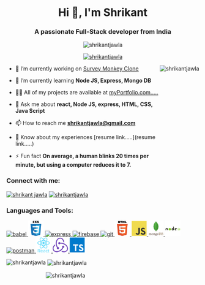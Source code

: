 <h1 align="center">Hi 👋, I'm Shrikant</h1>
<h3 align="center">A passionate Full-Stack developer from India</h3>

<p align="center"> <img height='20px' src="https://komarev.com/ghpvc/?username=shrikantjawla&label=Profile%20views&color=f09138&style=flat-square" alt="shrikantjawla" /> </p>

<p align="center" > <a href="https://github.com/ryo-ma/github-profile-trophy"><img height='160px' src="https://github-profile-trophy.vercel.app/?username=shrikantjawla" alt="shrikantjawla" /></a> </p>

<p><img align="right" height='370px' src="https://coinpresso.io/wp-content/uploads/2021/09/web-dev-coinpresso.webp" alt="shrikantjawla" /></p>


- 🔭 I’m currently working on [Survey Monkey Clone](https://slow-argument-2201.netlify.app/)

- 🌱 I’m currently learning **Node JS, Express, Mongo DB**

- 👨‍💻 All of my projects are available at [myPortfolio.com.....](myPortfolio.com.....)

- 💬 Ask me about **react, Node JS, express, HTML, CSS, Java Script**

- 📫 How to reach me **shrikantjawla@gmail.com**

- 📄 Know about my experiences [resume link.....](resume link.....)

- ⚡ Fun fact **On average, a human blinks 20 times per minute, but using a computer reduces it to 7.**

<h3 align="left">Connect with me:</h3>
<p align="left">
<a href="https://linkedin.com/in/shrikant jawla" target="blank"><img align="center" src="https://raw.githubusercontent.com/rahuldkjain/github-profile-readme-generator/master/src/images/icons/Social/linked-in-alt.svg" alt="shrikant jawla" height="30" width="40" /></a>
<a href="https://www.leetcode.com/shrikantjawla" target="blank"><img align="center" src="https://raw.githubusercontent.com/rahuldkjain/github-profile-readme-generator/master/src/images/icons/Social/leet-code.svg" alt="shrikantjawla" height="30" width="40" /></a>
</p>

<h3 align="left">Languages and Tools:</h3>
<p align="left"> <a href="https://babeljs.io/" target="_blank" rel="noreferrer"> <img src="https://user-images.githubusercontent.com/3025322/87547253-bf050400-c6a2-11ea-950a-280311bc6cc8.png" alt="babel" width="40" height="40"/> </a> <a href="https://www.w3schools.com/css/" target="_blank" rel="noreferrer"> <img src="https://raw.githubusercontent.com/devicons/devicon/master/icons/css3/css3-original-wordmark.svg" alt="css3" width="40" height="40"/> </a> <a href="https://expressjs.com" target="_blank" rel="noreferrer"> <img src="https://w7.pngwing.com/pngs/545/451/png-transparent-node-js-express-js-javascript-solution-stack-web-application-others-angle-text-rectangle-thumbnail.png" alt="express" width="40" height="37"/> </a> <a href="https://firebase.google.com/" target="_blank" rel="noreferrer"> <img src="https://www.vectorlogo.zone/logos/firebase/firebase-icon.svg" alt="firebase" width="40" height="40"/> </a> <a href="https://git-scm.com/" target="_blank" rel="noreferrer"> <img src="https://www.vectorlogo.zone/logos/git-scm/git-scm-icon.svg" alt="git" width="40" height="40"/> </a> <a href="https://www.w3.org/html/" target="_blank" rel="noreferrer"> <img src="https://raw.githubusercontent.com/devicons/devicon/master/icons/html5/html5-original-wordmark.svg" alt="html5" width="40" height="40"/> </a> <a href="https://developer.mozilla.org/en-US/docs/Web/JavaScript" target="_blank" rel="noreferrer"> <img src="https://raw.githubusercontent.com/devicons/devicon/master/icons/javascript/javascript-original.svg" alt="javascript" width="40" height="40"/> </a> <a href="https://www.mongodb.com/" target="_blank" rel="noreferrer"> <img src="https://raw.githubusercontent.com/devicons/devicon/master/icons/mongodb/mongodb-original-wordmark.svg" alt="mongodb" width="40" height="40"/> </a> <a href="https://nodejs.org" target="_blank" rel="noreferrer"> <img src="https://raw.githubusercontent.com/devicons/devicon/master/icons/nodejs/nodejs-original-wordmark.svg" alt="nodejs" width="40" height="40"/> </a> <a href="https://postman.com" target="_blank" rel="noreferrer"> <img src="https://www.vectorlogo.zone/logos/getpostman/getpostman-icon.svg" alt="postman" width="40" height="40"/> </a> <a href="https://reactjs.org/" target="_blank" rel="noreferrer"> <img src="https://raw.githubusercontent.com/devicons/devicon/master/icons/react/react-original-wordmark.svg" alt="react" width="40" height="40"/> </a> <a href="https://redux.js.org" target="_blank" rel="noreferrer"> <img src="https://raw.githubusercontent.com/devicons/devicon/master/icons/redux/redux-original.svg" alt="redux" width="40" height="40"/> </a> <a href="https://www.typescriptlang.org/" target="_blank" rel="noreferrer"> <img src="https://raw.githubusercontent.com/devicons/devicon/master/icons/typescript/typescript-original.svg" alt="typescript" width="40" height="40"/> </a> </p>

<p><img align="left" height='170px' src="https://github-readme-stats.vercel.app/api/top-langs?username=shrikantjawla&show_icons=true&theme=dark&title_color=fb8d0e&text_color=fcfcfc&locale=en&layout=compact" alt="shrikantjawla" /></p>

<p>&nbsp;<img align="center" src="https://github-readme-stats.vercel.app/api?username=shrikantjawla&show_icons=true&theme=dark&title_color=fb8d0e&text_color=ffffff&locale=en" alt="shrikantjawla" /></p>

<p><img align="center" width='100%' height='280px' src="https://github-readme-streak-stats.herokuapp.com/?user=shrikantjawla&theme=dark" alt="shrikantjawla" /></p>
